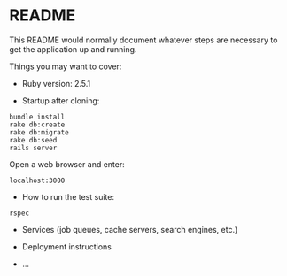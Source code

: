 # README

This README would normally document whatever steps are necessary to get the
application up and running.

Things you may want to cover:

* Ruby version: 2.5.1

* Startup after cloning:

```
bundle install
rake db:create
rake db:migrate
rake db:seed
rails server
```
Open a web browser and enter:
 ```
 localhost:3000
 ```

* How to run the test suite:

```
rspec
```

* Services (job queues, cache servers, search engines, etc.)

* Deployment instructions

* ...
